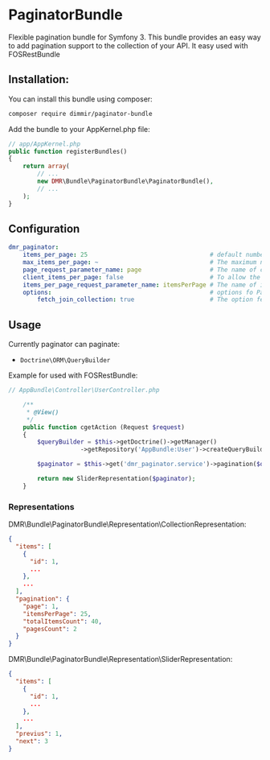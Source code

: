 # PaginatorBundle

Flexible pagination bundle for Symfony 3.
This bundle provides an easy way to add pagination support to the collection of your API.
It easy used with FOSRestBundle

## Installation:

You can install this bundle using composer:

```sh
composer require dimmir/paginator-bundle
```

Add the bundle to your AppKernel.php file:

```php
// app/AppKernel.php
public function registerBundles()
{
    return array(
        // ...
        new DMR\Bundle\PaginatorBundle\PaginatorBundle(),
        // ...
    );
}
```

## Configuration

```yaml
dmr_paginator:
    items_per_page: 25                                  # default number items per page
    max_items_per_page: ~                               # The maximum number of items per page.
    page_request_parameter_name: page                   # The name of current page for query parameter
    client_items_per_page: false                        # To allow the client to set the number of items per page.
    items_per_page_request_parameter_name: itemsPerPage # The name of items per page query parameter
    options:                                            # options fo Paginator
        fetch_join_collection: true                     # The option fetchJoinCollection for Doctrine ORM Paginator
```

## Usage

Currently paginator can paginate:

- `Doctrine\ORM\QueryBuilder`

Example for used with FOSRestBundle:


```php
// AppBundle\Controller\UserController.php

    /**
     * @View()
     */
    public function cgetAction (Request $request)
    {
        $queryBuilder = $this->getDoctrine()->getManager()
                    ->getRepository('AppBundle:User')->createQueryBuilder('u');

        $paginator = $this->get('dmr_paginator.service')->pagination($queryBuilder);

        return new SliderRepresentation($paginator);
    }
```

### Representations

DMR\Bundle\PaginatorBundle\Representation\CollectionRepresentation:

```json
{
  "items": [
    {
      "id": 1,
      ...
    },
    ...
  ],
  "pagination": {
    "page": 1,
    "itemsPerPage": 25,
    "totalItemsCount": 40,
    "pagesCount": 2
  }
}
```

DMR\Bundle\PaginatorBundle\Representation\SliderRepresentation:

```json
{
  "items": [
    {
      "id": 1,
      ...
    },
    ...
  ],
  "previus": 1,
  "next": 3
}
```
